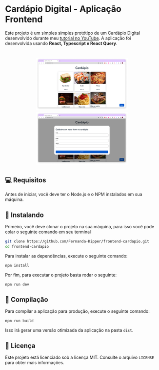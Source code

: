 # Cardápio Digital - Aplicação Frontend

Este projeto é um simples simples protótipo de um Cardápio Digital desenvolvido durante meu [tutorial no YouTube](https://www.youtube.com/@kipperdev). A aplicação foi desenvolvida usando **React, Typescript e React Query**.

<h1 align="center">
    <img src="./public/home.png" width="300"/>
    <img src="./public/modal.png" width="300"/>
</h1>

## 💻 Requisitos

Antes de iniciar, você deve ter o Node.js e o NPM instalados em sua máquina.

## 🚀 Instalando

Primeiro, você deve clonar o projeto na sua máquina, para isso você
pode colar o seguinte comando em seu terminal

```bash
git clone https://github.com/Fernanda-Kipper/frontend-cardapio.git
cd frontend-cardapio
```

Para instalar as dependências, execute o seguinte comando:

```bash
npm install
```

Por fim, para executar o projeto basta rodar o seguinte:

```bash
npm run dev
```

## 🔧 Compilação

Para compilar a aplicação para produção, execute o seguinte comando:

```bash
npm run build
```
Isso irá gerar uma versão otimizada da aplicação na pasta `dist`.


## 📝 Licença

Este projeto está licenciado sob a licença MIT. Consulte o arquivo `LICENSE` para obter mais informações.
